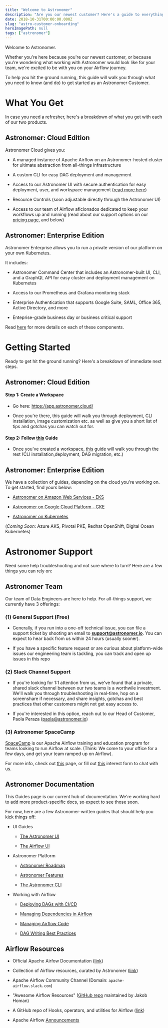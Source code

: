 ```yaml
---
title: "Welcome to Astronomer"
description: "Are you our newest customer? Here's a guide to everything you need to get started"
date: 2018-10-31T00:00:00.000Z
slug: "astro-customer-onboarding"
heroImagePath: null
tags: ["astronomer"]
---
```


Welcome to Astronomer. 

Whether you're here because you're our newest customer, or because you're wondering what working with Astronomer would look like for your team, we're excited to be with you on your Airflow journey.

To help you hit the ground running, this guide will walk you through what you need to know (and do) to get started as an Astronomer Customer. 

# What You Get

In case you need a refresher, here's a breakdown of what you get with each of our two products. 

## Astronomer: Cloud Edition

Astronomer Cloud gives you:

- A managed instance of Apache Airflow on an Astronomer-hosted cluster for ultimate abstraction from all-things infrastructure

- A custom CLI for easy DAG deployment and management

- Access to our Astronomer UI with secure authentication for easy deployment, user, and workspace management ([read more here](https://www.astronomer.io/guides/app-ui/))

- Resource Controls (soon adjustable directly through the Astronomer UI)

- Access to our team of Airflow aficionados dedicated to keep your workflows up and running (read about our support options on our [pricing page](https://preview.astronomer.io/pricing/), and below)


## Astronomer: Enterprise Edition

Astronomer Enterprise allows you to run a private version of our platform on your own Kubernetes.

It includes:

- Astronomer Command Center that includes an Astronomer-built UI, CLI, and a GraphQL API for easy cluster and deployment management on Kubernetes

- Access to our Prometheus and Grafana monitoring stack

- Enterprise Authentication that supports Google Suite, SAML, Office 365, Active Directory, and more

- Enteprise-grade business day or business critical support

Read [here](https://www.astronomer.io/guides/astronomer-features/) for more details on each of these components. 


# Getting Started

Ready to get hit the ground running? Here's a breakdown of immediate next steps. 

## Astronomer: Cloud Edition

#### Step 1: Create a Workspace
- Go here: https://app.astronomer.cloud/

- Once you're there, this guide will walk you through deployment, CLI installation, image customization etc. as well as give you a short list of tips and gotchas you can watch out for.

#### Step 2: Follow [this](https://www.astronomer.io/guides/getting-started-with-new-cloud/) Guide

- Once you've created a workspace, [this](https://www.astronomer.io/guides/getting-started-with-new-cloud/) guide will walk you through the rest (CLI installation,deployment, DAG migration, etc.)

## Astronomer: Enterprise Edition

We have a collection of guides, depending on the cloud you're working on. To get started, find yours below:

- [Astronomer on Amazon Web Services - EKS](https://www.astronomer.io/guides/install-aws/)

- [Astronomer on Google Cloud Platform - GKE](https://www.astronomer.io/guides/install-gcp/)

- [Astronomer on Kubernetes](https://www.astronomer.io/guides/install-kubernetes/)

(*Coming Soon*: Azure AKS, Pivotal PKE, Redhat OpenShift, Digital Ocean Kubernetes)

# Astronomer Support

Need some help troubleshooting and not sure where to turn? Here are a few things you can rely on:

## Astronomer Team

Our team of Data Engineers are here to help. For all-things support, we currently have 3 offerings:

### (1) General Support (Free)

- Generally, if you run into a one-off technical issue, you can file a support ticket by shooting an email to **support@astronomer.io**. You can expect to hear back from us within 24 hours (usually sooner).

- If you have a specific feature request or are curious about platform-wide issues our engineering team is tackling, you can track and open up issues in this repo

### (2) Slack Channel Support

- If you're looking for 1:1 attention from us, we've found that a private, shared slack channel between our two teams is a worthwile investment. We'll walk you through troubleshooting in real-time, hop on a screenshare if necessary, and share insights, gotchas and best practices that other customers might not get easy access to.

- If you're interested in this option, reach out to our Head of Customer, Paola Peraza (paola@astronomer.io)

### (3) Astronomer SpaceCamp

[SpaceCamp](https://www.astronomer.io/spacecamp/) is our Apache Airflow training and education program for teams looking to run Airflow at scale. (Think: We come to your office for a few days, and get your team ramped up on Airflow).

For more info, check out [this](https://www.astronomer.io/spacecamp/) page, or fill out [this](https://www.astronomer.io/spacecamp/#request-spacecamp) interest form to chat with us.

## Astronomer Documentation

This Guides page is our current hub of documentation. We're working hard to add more product-specific docs, so expect to see those soon.

For now, here are a few Astronomer-written guides that should help you kick things off:

- UI Guides
    - [The Astronomer UI](https://www.astronomer.io/guides/app-ui/)

    - [The Airflow UI](https://www.astronomer.io/guides/airflow-ui/)

- Astronomer Platform
    - [Astronomer Roadmap](https://www.astronomer.io/guides/astronomer-roadmap/)

    - [Astronomer Features](https://www.astronomer.io/guides/astronomer-features/)

    - [The Astronomer CLI](https://www.astronomer.io/guides/astro-cli/)

- Working with Airflow

    - [Deploying DAGs with CI/CD](https://www.astronomer.io/guides/deploying-dags-with-cicd/)

    - [Managing Dependencies in Airflow](https://www.astronomer.io/guides/managing-dependencies/)

    - [Managing Airflow Code](https://www.astronomer.io/guides/managing-airflow-code/)

    - [DAG Writing Best Practices](https://www.astronomer.io/guides/dag-best-practices/)


## Airflow Resources

- Official Apache Airfow Documentation ([link](https://airflow.apache.org/))

- Collection of Airflow resources, curated by Astronomer ([link](https://www.astronomer.io/guides/external-airflow-resources/))

- Apache Airflow Community Channel (Domain: `apache-airflow.slack.com`)

- "Awesome Airflow Resources" ([GitHub repo](https://github.com/jghoman/awesome-apache-airflow) maintained by Jakob Homan)

- A GitHub repo of Hooks, operators, and utilities for Airflow ([link](https://github.com/airflow-plugins))

- Apache Airflow [Announcements](https://cwiki.apache.org/confluence/display/AIRFLOW/Announcements#Announcements-Aug20,2018)







